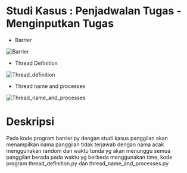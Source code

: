 # Studi Kasus : Penjadwalan Tugas - Menginputkan Tugas
* Barrier

![Barrier](https://github.com/kerjabhakti/SisterAryo/assets/56922640/aafcf016-54f2-44fe-86f4-fd45552d3738)

* Thread Definition

![Thread_definition](https://github.com/kerjabhakti/SisterAryo/assets/56922640/98624efd-424e-4b6a-89bc-db72c6beae7f)

* Thread name and processes

![Thread_name_and_processes](https://github.com/kerjabhakti/SisterAryo/assets/56922640/59c3f768-1e53-4ef6-bc64-6651fde3ff0b)

# Deskripsi
Pada kode program barrier.py dengan studi kasus panggilan akan menampilkan nama panggilan tidak terjawab dengan nama acak menggunakan random dan waktu tunda yg akan menunggu semua panggilan berada pada waktu yg berbeda menggunakan time, kode program thread_definition.py dan thread_name_and_processes.py 
